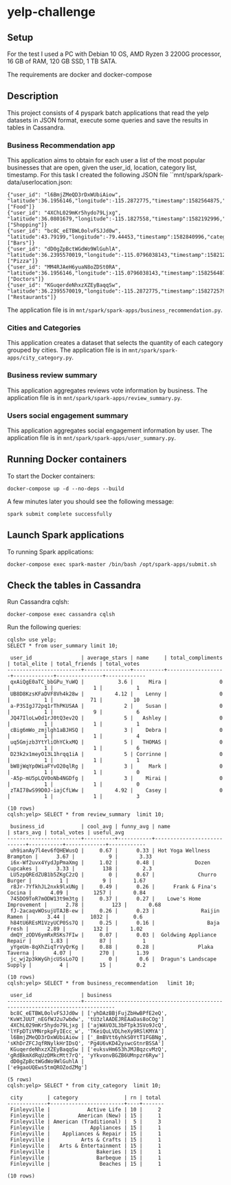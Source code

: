 # yelp-challenge

## Setup

For the test I used a PC with Debian 10 OS, AMD Ryzen 3 2200G processor, 16 GB of RAM, 120 GB SSD, 1 TB SATA.

The requirements are docker and docker-compose

## Description
This project consists of 4 pyspark batch applications that read the yelp datasets in JSON format, execute some queries and save the results in tables in Cassandra.

### Business Recommendation app

This application aims to obtain for each user a list of the most popular businesses that are open, given the user_id, location, category list, timestamp. For this task I created the following JSON file ``mnt/spark/spark-data/userlocation.json:


```
{"user_id": "l6BmjZMeQD3rDxWUbiAiow", "latitude":36.1956146,"longitude":-115.2872775,"timestamp":1582564875,"category":["Food"]}
{"user_id": "4XChL029mKr5hydo79Ljxg", "latitude":36.0801679,"longitude":-115.1827558,"timestamp":1582192996,"category":["Shopping"]}
{"user_id": "bc8C_eETBWL0olvFSJJd0w", "latitude":43.79199,"longitude":-79.44453,"timestamp":1582840996,"category":["Bars"]}
{"user_id": "dD0gZpBctWGdWo9WlGuhlA", "latitude":36.2395570019,"longitude":-115.0796038143,"timestamp":1582120996,"category":["Pizza"]}
{"user_id": "MM4RJAeH6yuaN8oZDSt0RA", "latitude":36.1956146,"longitude":-115.0796038143,"timestamp":1582564875,"category":["Doctors"]}
{"user_id": "KGuqerdeNhxzXZEyBaqqSw", "latitude":36.2395570019,"longitude":-115.2872775,"timestamp":1582725796,"category":["Restaurants"]}
```

The application file is in ``mnt/spark/spark-apps/business_recommendation.py``.

### Cities and Categories

This application creates a dataset that selects the quantity of each category grouped by cities.
The application file is in ``mnt/spark/spark-apps/city_category.py``.

### Business review summary

This application aggregates reviews vote information by business.
The application file is in ``mnt/spark/spark-apps/review_summary.py``.

### Users social engagement summary

This application aggregates social engagement information by user.
The application file is in ``mnt/spark/spark-apps/user_summary.py``.

## Running Docker containers

To start the Docker containers:

```
docker-compose up -d --no-deps --build
```

A few minutes later you should see the following message:

```
spark submit complete successfully
```

## Launch Spark applications

To running Spark applications:

```
docker-compose exec spark-master /bin/bash /opt/spark-apps/submit.sh
```

## Check the tables in Cassandra

Run Cassandra cqlsh:

```
docker-compose exec cassandra cqlsh
```

Run the following queries:

```
cqlsh> use yelp;
SELECT * from user_summary limit 10;

 user_id                | average_stars | name     | total_compliments | total_elite | total_friends | total_votes
------------------------+---------------+----------+-------------------+-------------+---------------+-------------
 qxAiQgE0aTC_bbGPu_YuWQ |           3.6 |     Mira |                 0 |           1 |             1 |           1
 UB8D8KzsKFaDVF8Vh4k28w |          4.12 |    Lenny |                 0 |           1 |            71 |          10
 a-P3SIgJ72pq1rThPKUSAA |             2 |    Susan |                 0 |           1 |             9 |           6
 JQ47IloLwOd1rJ0tQ3ev2Q |             5 |   Ashley |                 0 |           1 |             1 |           1
 cBig6mWo_zmjlgh1aBJHSQ |             3 |    Debra |                 0 |           1 |             1 |           4
 uq5Gmjzb3YtYliOhYCkxMQ |             5 |   THOMAS |                 0 |           1 |             1 |           6
 D23k2x1meyO13L1hrqq1iA |             5 | Corrinne |                 0 |           1 |             1 |           1
 bW8jWqYp0WiaFYvO20qlRg |             3 |     Mark |                 0 |           1 |             1 |           0
 -A5p-mU5pLQV0oNb4NGDfg |             3 |    Mirai |                 0 |           1 |             1 |           0
 zTAI78wS99D0J-iajCfLWw |          4.92 |    Casey |                 0 |           1 |             1 |           3

(10 rows)
cqlsh:yelp> SELECT * from review_summary  limit 10;

 business_id            | cool_avg | funny_avg | name                       | stars_avg | total_votes | useful_avg
------------------------+----------+-----------+----------------------------+-----------+-------------+------------
 uh9ianAy7l4ev6fQHEWusQ |     0.67 |      0.33 | Hot Yoga Wellness Brampton |      3.67 |           9 |       3.33
 i6x-Wf2uvx4YydJpPmaXmg |     1.02 |      0.48 |             Dozen Cupcakes |      3.33 |         138 |        2.3
 LU5zpQREdZUB1b5ZKgC2zQ |        0 |      0.67 |              Churro Burger |         1 |           9 |       1.67
 r8Jr-7YfkhJL2nxk9lxUNg |     0.49 |      0.26 |      Frank & Fina's Cocina |      4.09 |        1257 |       0.84
 745DO9ToR7mODW13t9m3tg |     0.37 |      0.27 |    Lowe's Home Improvement |      2.78 |         123 |       0.68
 fJ-2acaqvWOsujUTAJB-ew |     0.26 |      0.23 |               Raijin Ramen |      3.44 |        1032 |        0.6
 h84tU6REsM1VzyUCP0Ss7Q |     0.25 |      0.16 |                 Baja Fresh |      2.89 |         132 |       1.02
 dmQY_zODV6ymRxRSKs7FIw |     0.07 |      0.03 |  Goldwing Appliance Repair |      1.83 |          87 |          1
 yYgeUm-8qXhZiqTrVyQrKg |     0.88 |      0.28 |              Plaka Taverna |      4.07 |         270 |       1.39
 jc_wj2p3kWyGhjcUSsLo7Q |        0 |       0.6 |  Dragun's Landscape Supply |         4 |          15 |        0.2

(10 rows)
cqlsh:yelp> SELECT * from business_recommendation   limit 10;

 user_id                | business
------------------------+--------------------------------------------------------------------------------
 bc8C_eETBWL0olvFSJJd0w | ['yhDAzBBjFujZbHwBPfE2eQ', 'KvWtJUUT_nEGfWJ2u7wbdw', 'tU3zlAADEJREAaDas8oCOg']
 4XChL029mKr5hydo79Ljxg | ['ajWAVO3L3bFTpk3SVo9JcQ', 'lYFpDTiVMNrpkpFyIEcc_w', 'TKeiQuLVDLheXy9RSlKMYA']
 l6BmjZMeQD3rDxWUbiAiow | ['_8mBVtt6yhkS0YtT1FGBNg', 'sKhDrZFCJqfRNylkHrIDsQ', 'Pg4U6vKD42yswcGtnrBSSA']
 KGuqerdeNhxzXZEyBaqqSw | ['euksvHm653hJMJBqzcvMzQ', 'gRdBkmXdRqUzDMkcMtt7rQ', 'yYkvonvBGZB6UMnpzr6Ryw']
 dD0gZpBctWGdWo9WlGuhlA |                                                     ['e9gaoUQEws5tmQROZodZMg']

(5 rows)
cqlsh:yelp> SELECT * from city_category  limit 10;

 city        | category               | rn | total
-------------+------------------------+----+-------
 Finleyville |            Active Life | 10 |     2
 Finleyville |         American (New) | 15 |     1
 Finleyville | American (Traditional) |  5 |     3
 Finleyville |             Appliances | 15 |     1
 Finleyville |    Appliances & Repair | 15 |     1
 Finleyville |          Arts & Crafts | 15 |     1
 Finleyville |   Arts & Entertainment | 15 |     1
 Finleyville |               Bakeries | 15 |     1
 Finleyville |               Barbeque | 15 |     1
 Finleyville |                Beaches | 15 |     1

(10 rows)

```
